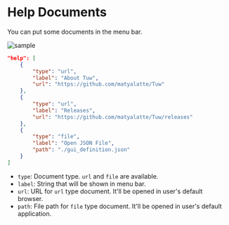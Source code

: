 # Help Documents

You can put some documents in the menu bar.  

![sample](https://github.com/matyalatte/tuw/assets/69258547/e408a179-6f9f-4769-ab3d-57f87d392a4f)

```json
"help": [
    {
        "type": "url",
        "label": "About Tuw",
        "url": "https://github.com/matyalatte/Tuw"
    },
    {
        "type": "url",
        "label": "Releases",
        "url": "https://github.com/matyalatte/Tuw/releases"
    },
    {
        "type": "file",
        "label": "Open JSON File",
        "path": "./gui_definition.json"
    }
]
```

-   `type`: Document type. `url` and `file` are available.  
-   `label`: String that will be shown in menu bar.  
-   `url`: URL for `url` type document. It'll be opened in user's default browser.  
-   `path`: File path for `file` type document. It'll be opened in user's default application.  
